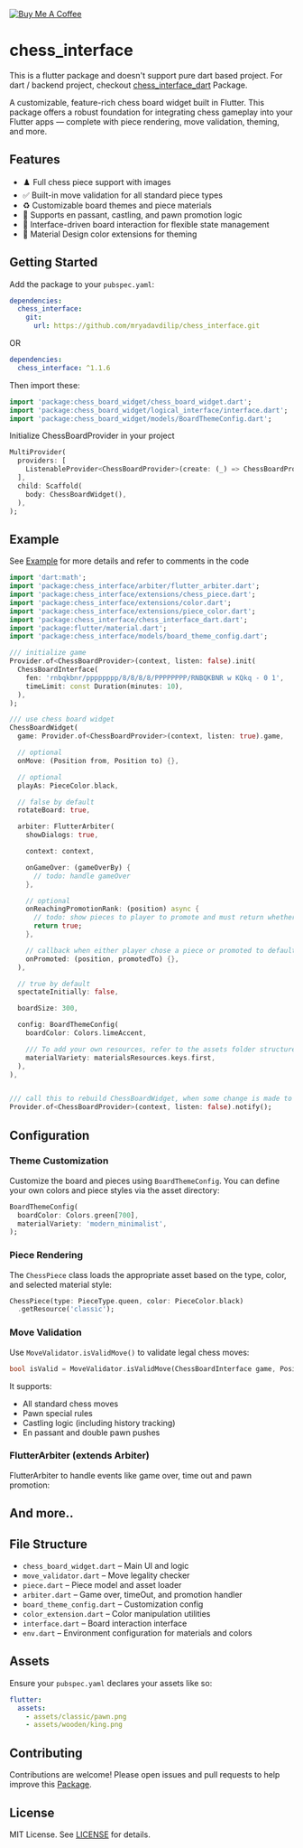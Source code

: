 [![Buy Me A Coffee](https://cdn.buymeacoffee.com/buttons/v2/default-yellow.png)](https://www.buymeacoffee.com/mryadavdilip)

# chess_interface

This is a flutter package and doesn't support pure dart based project. For dart / backend project, checkout [chess_interface_dart](https://www.pub.dev/packages/chess_interface_dart) Package.

A customizable, feature-rich chess board widget built in Flutter. This package offers a robust foundation for integrating chess gameplay into your Flutter apps — complete with piece rendering, move validation, theming, and more.

## Features

- ♟️ Full chess piece support with images
- ✅ Built-in move validation for all standard piece types
- ♻️ Customizable board themes and piece materials
- 🔄 Supports en passant, castling, and pawn promotion logic
- 📐 Interface-driven board interaction for flexible state management
- 🎨 Material Design color extensions for theming

## Getting Started

Add the package to your `pubspec.yaml`:

```yaml
dependencies:
  chess_interface:
    git:
      url: https://github.com/mryadavdilip/chess_interface.git
```

OR

```yaml
dependencies:
  chess_interface: ^1.1.6
```

Then import these:

```dart
import 'package:chess_board_widget/chess_board_widget.dart';
import 'package:chess_board_widget/logical_interface/interface.dart';
import 'package:chess_board_widget/models/BoardThemeConfig.dart';
```

Initialize ChessBoardProvider in your project

```dart
MultiProvider(
  providers: [
    ListenableProvider<ChessBoardProvider>(create: (_) => ChessBoardProvider()),
  ],
  child: Scaffold(
    body: ChessBoardWidget(),
  ),
);
```

## Example

See [Example](example/main.dart) for more details and refer to comments in the code

```dart
import 'dart:math';
import 'package:chess_interface/arbiter/flutter_arbiter.dart';
import 'package:chess_interface/extensions/chess_piece.dart';
import 'package:chess_interface/extensions/color.dart';
import 'package:chess_interface/extensions/piece_color.dart';
import 'package:chess_interface/chess_interface_dart.dart';
import 'package:flutter/material.dart';
import 'package:chess_interface/models/board_theme_config.dart';

/// initialize game
Provider.of<ChessBoardProvider>(context, listen: false).init(
  ChessBoardInterface(
    fen: 'rnbqkbnr/pppppppp/8/8/8/8/PPPPPPPP/RNBQKBNR w KQkq - 0 1',
    timeLimit: const Duration(minutes: 10),
  ),
);

/// use chess board widget
ChessBoardWidget(
  game: Provider.of<ChessBoardProvider>(context, listen: true).game,

  // optional
  onMove: (Position from, Position to) {},

  // optional
  playAs: PieceColor.black,

  // false by default
  rotateBoard: true,

  arbiter: FlutterArbiter(
    showDialogs: true,

    context: context,

    onGameOver: (gameOverBy) {
      // todo: handle gameOver
    },

    // optional
    onReachingPromotionRank: (position) async {
      // todo: show pieces to player to promote and must return whether player chose a piece or not, if returns false (i.e, player doesn't choose a piece), default promotion is made to queen.
      return true;
    },

    // callback when either player chose a piece or promoted to default (queen)
    onPromoted: (position, promotedTo) {},
  ),

  // true by default
  spectateInitially: false,

  boardSize: 300,

  config: BoardThemeConfig(
    boardColor: Colors.limeAccent,

    /// To add your own resources, refer to the assets folder structure inside this package. If your resources includes sparate materials for each color, add to path like this: "assets/your_materials_name/black/king.png" (or /white/ for white pieces). and same for all other pieces. If you've simple and fillable png recourses, simply add them in "assets/your_materials_name/bishop.png" path.
    materialVariety: materialsResources.keys.first,
  ),
),


/// call this to rebuild ChessBoardWidget, when some change is made to the [ChessBoardInterface]
Provider.of<ChessBoardProvider>(context, listen: false).notify();
```

## Configuration

### Theme Customization

Customize the board and pieces using `BoardThemeConfig`. You can define your own colors and piece styles via the asset directory:

```dart
BoardThemeConfig(
  boardColor: Colors.green[700],
  materialVariety: 'modern_minimalist',
);
```

### Piece Rendering

The `ChessPiece` class loads the appropriate asset based on the type, color, and selected material style:

```dart
ChessPiece(type: PieceType.queen, color: PieceColor.black)
  .getResource('classic');
```

### Move Validation

Use `MoveValidator.isValidMove()` to validate legal chess moves:

```dart
bool isValid = MoveValidator.isValidMove(ChessBoardInterface game, Position from, Position to);
```

It supports:

- All standard chess moves
- Pawn special rules
- Castling logic (including history tracking)
- En passant and double pawn pushes

### FlutterArbiter (extends Arbiter)

FlutterArbiter to handle events like game over, time out and pawn promotion:

## And more..

## File Structure

- `chess_board_widget.dart` – Main UI and logic
- `move_validator.dart` – Move legality checker
- `piece.dart` – Piece model and asset loader
- `arbiter.dart` – Game over, timeOut, and promotion handler
- `board_theme_config.dart` – Customization config
- `color_extension.dart` – Color manipulation utilities
- `interface.dart` – Board interaction interface
- `env.dart` – Environment configuration for materials and colors

## Assets

Ensure your `pubspec.yaml` declares your assets like so:

```yaml
flutter:
  assets:
    - assets/classic/pawn.png
    - assets/wooden/king.png
```

## Contributing

Contributions are welcome! Please open issues and pull requests to help improve this [Package](https://www.github.com/mryadavdilip/chess_interface.git).

## License

MIT License. See [LICENSE](LICENSE) for details.
